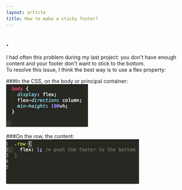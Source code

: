 ```yaml
---
layout: article
title: How to make a sticky footer?
---
```


## . ##
I had often this problem during my last project: you don't have enough content and your footer don't want to stick to the bottom.  
To resolve this issue, I think the best way is to use a flex property:                                                             

###In the CSS, on the body or principal container:
![css](/images/article3.png)


###On the row, the content:
![css](/images/sticky-footer.png)
